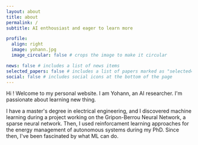 ```yaml
---
layout: about
title: about
permalink: /
subtitle: AI enthousiast and eager to learn more

profile:
  align: right
  image: yohann.jpg
  image_circular: false # crops the image to make it circular

news: false # includes a list of news items
selected_papers: false # includes a list of papers marked as "selected={true}"
social: false # includes social icons at the bottom of the page
---
```


Hi ! Welcome to my personal website. I am Yohann, an AI researcher. I'm passionate about learning new thing.

I have a master's degree in electrical engineering, and I discovered machine learning during a project working on the Gripon-Berrou Neural Network, a sparse neural network. Then, I used reinforcament learning approaches for the energy management of autonomous systems during my PhD. Since then, I've been fascinated by what ML can do.
